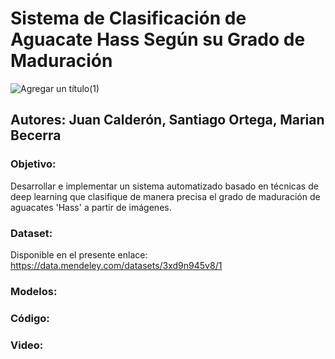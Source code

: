 # Sistema de Clasificación de Aguacate Hass Según su Grado de Maduración 

![Agregar un título(1)](https://github.com/user-attachments/assets/a3c7f9e8-a51a-47ff-ae69-8c571331ad22)

## Autores: Juan Calderón, Santiago Ortega, Marian Becerra

### Objetivo: 
Desarrollar e implementar un sistema automatizado basado en técnicas de deep learning que clasifique de manera precisa el grado de maduración de aguacates 'Hass' a partir de imágenes.

### Dataset:
Disponible en el presente enlace: https://data.mendeley.com/datasets/3xd9n945v8/1 

### Modelos:

### Código:

### Video:
